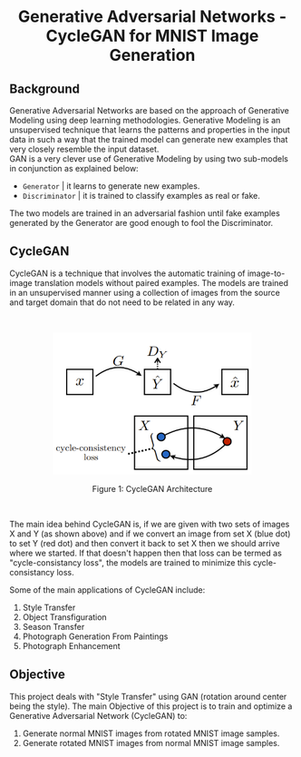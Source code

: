 <h1 align="center">Generative Adversarial Networks - CycleGAN for MNIST Image Generation</h1>

<h2>Background</h2>

Generative Adversarial Networks are based on the approach of Generative Modeling using deep learning methodologies. Generative Modeling is an unsupervised technique that learns the patterns and properties in the input data in such a way that the trained model can generate new examples that very closely resemble the input dataset.<br>
GAN is a very clever use of Generative Modeling by using two sub-models in conjunction as explained below:
- `Generator` | it learns to generate new examples.
- `Discriminator` | it is trained to classify examples as real or fake.

The two models are trained in an adversarial fashion until fake examples generated by the Generator are good enough to fool the Discriminator. <br>


<h2>CycleGAN</h2>

CycleGAN is a technique that involves the automatic training of image-to-image translation models without paired examples. The models are trained in an unsupervised manner using a collection of images from the source and target domain that do not need to be related in any way.

<br>
<p align="center">
  <img width="350" height="250" alt="CycleGAN Architecture" src="https://github.com/Gaurav-554/DeepLearning-CycleGAN/blob/main/img_readme/CycleGAN_img1.png">
</p>
<p align="center">
  Figure 1: CycleGAN Architecture
</p>
<br>

The main idea behind CycleGAN is, if we are given with two sets of images X and Y (as shown above) and if we convert an image from set X (blue dot) to set Y (red dot) and then convert it back to set X then we should arrive where we started. If that doesn't happen then that loss can be termed as "cycle-consistancy loss", the models are trained to minimize this cycle-consistancy loss.

Some of the main applications of CycleGAN include:
1. Style Transfer
2. Object Transfiguration
3. Season Transfer
4. Photograph Generation From Paintings
5. Photograph Enhancement


<h2>Objective</h2>

This project deals with "Style Transfer" using GAN (rotation around center being the style). The main Objective of this project is to train and optimize a Generative Adversarial Network (CycleGAN) to:
1. Generate normal MNIST images from rotated MNIST image samples.
2. Generate rotated MNIST images from normal MNIST image samples.
